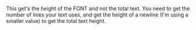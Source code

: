 This get's the height of the FONT and not the total text. You need to get the number of lines your text uses, and get the height of a newline (I'm using a smaller value) to get the total text height.